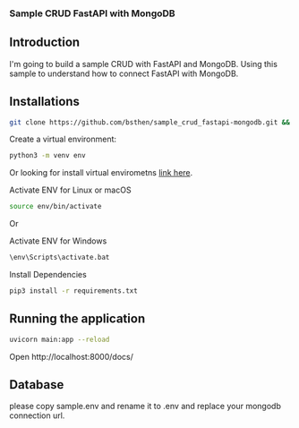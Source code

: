 ### Sample CRUD FastAPI with MongoDB ###

## Introduction
I'm going to build a sample CRUD with FastAPI and MongoDB.
Using this sample to understand how to connect FastAPI with MongoDB.

## Installations

```sh
git clone https://github.com/bsthen/sample_crud_fastapi-mongodb.git && cd sample_crud_fastapi-mongodb
```

Create a virtual environment:
```sh
python3 -m venv env
``` 
Or looking for install virtual envirometns [link here](https://packaging.python.org/en/latest/guides/installing-using-pip-and-virtual-environments/).

Activate ENV for Linux or macOS
```sh
source env/bin/activate
```
Or

Activate ENV for Windows
```sh
\env\Scripts\activate.bat
``` 
Install Dependencies
```sh
pip3 install -r requirements.txt
```

## Running the application

```sh
uvicorn main:app --reload
```

Open http://localhost:8000/docs/

## Database

please copy sample.env and rename it to .env and replace your mongodb connection url.